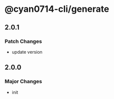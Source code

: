 # @cyan0714-cli/generate

## 2.0.1

### Patch Changes

- update version

## 2.0.0

### Major Changes

- init

